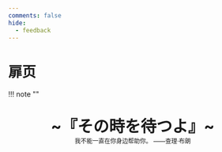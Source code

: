```yaml
---
comments: false
hide:
  - feedback
---
```


# 扉页

!!! note "" 
    <br><br>
    <div align="center" style="font-size:32px;font-weight:bold">
        ~『その時を待つよ』~
    </div>
    <div align="center" style="font-size:12px">
        我不能一直在你身边帮助你。  ——查理·布朗
    </div>
    <br><br><br>
